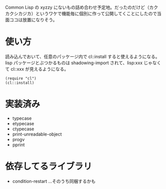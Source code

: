 Common Lisp の xyzzy にないもの詰め合わせ予定地。だったのだけど（カクカクシカジカ）というワケで機能毎に個別に作って公開してくことにしたので当面ココは放置になりそう。

使い方
======
読み込んでおいて、任意のパッケージ内で cl::install すると使えるようになる。
lisp パッケージとぶつかるものは shadowing-import されて、lisp:xxx じゃなくて cl::xxx が見えるようになる。

    (require "cl")
    (cl::install)


実装済み
========
- typecase
- etypecase
- ctypecase
- print-unreadable-object
- progv
- pprint


依存してるライブラリ
====================
- condition-restart ...そのうち同梱するかも


